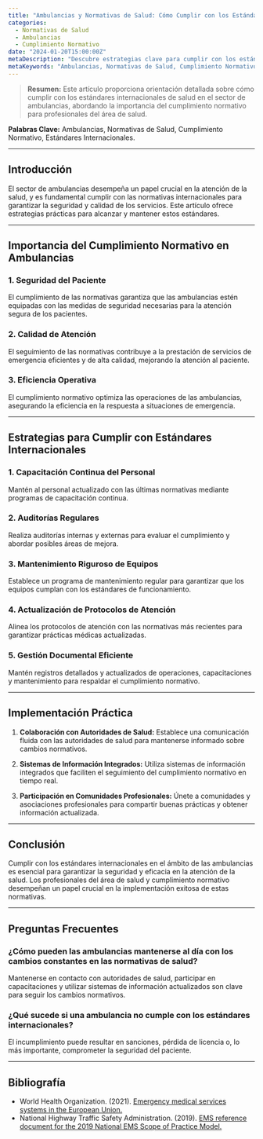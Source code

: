 ```yaml
---
title: "Ambulancias y Normativas de Salud: Cómo Cumplir con los Estándares Internacionales"
categories:
  - Normativas de Salud
  - Ambulancias
  - Cumplimiento Normativo
date: "2024-01-20T15:00:00Z"
metaDescription: "Descubre estrategias clave para cumplir con los estándares internacionales de salud en el ámbito de las ambulancias, dirigido a profesionales del área de salud y cumplimiento normativo."
metaKeywords: "Ambulancias, Normativas de Salud, Cumplimiento Normativo, Estándares Internacionales"
---
```


> **Resumen:** Este artículo proporciona orientación detallada sobre cómo cumplir con los estándares internacionales de salud en el sector de ambulancias, abordando la importancia del cumplimiento normativo para profesionales del área de salud.

**Palabras Clave:** Ambulancias, Normativas de Salud, Cumplimiento Normativo, Estándares Internacionales.

---

## Introducción

El sector de ambulancias desempeña un papel crucial en la atención de la salud, y es fundamental cumplir con las normativas internacionales para garantizar la seguridad y calidad de los servicios. Este artículo ofrece estrategias prácticas para alcanzar y mantener estos estándares.

---

## Importancia del Cumplimiento Normativo en Ambulancias

### **1. Seguridad del Paciente**

El cumplimiento de las normativas garantiza que las ambulancias estén equipadas con las medidas de seguridad necesarias para la atención segura de los pacientes.

### **2. Calidad de Atención**

El seguimiento de las normativas contribuye a la prestación de servicios de emergencia eficientes y de alta calidad, mejorando la atención al paciente.

### **3. Eficiencia Operativa**

El cumplimiento normativo optimiza las operaciones de las ambulancias, asegurando la eficiencia en la respuesta a situaciones de emergencia.

---

## Estrategias para Cumplir con Estándares Internacionales

### **1. Capacitación Continua del Personal**

Mantén al personal actualizado con las últimas normativas mediante programas de capacitación continua.

### **2. Auditorías Regulares**

Realiza auditorías internas y externas para evaluar el cumplimiento y abordar posibles áreas de mejora.

### **3. Mantenimiento Riguroso de Equipos**

Establece un programa de mantenimiento regular para garantizar que los equipos cumplan con los estándares de funcionamiento.

### **4. Actualización de Protocolos de Atención**

Alinea los protocolos de atención con las normativas más recientes para garantizar prácticas médicas actualizadas.

### **5. Gestión Documental Eficiente**

Mantén registros detallados y actualizados de operaciones, capacitaciones y mantenimiento para respaldar el cumplimiento normativo.

---

## Implementación Práctica

1. **Colaboración con Autoridades de Salud:** Establece una comunicación fluida con las autoridades de salud para mantenerse informado sobre cambios normativos.

2. **Sistemas de Información Integrados:** Utiliza sistemas de información integrados que faciliten el seguimiento del cumplimiento normativo en tiempo real.

3. **Participación en Comunidades Profesionales:** Únete a comunidades y asociaciones profesionales para compartir buenas prácticas y obtener información actualizada.

---

## Conclusión

Cumplir con los estándares internacionales en el ámbito de las ambulancias es esencial para garantizar la seguridad y eficacia en la atención de la salud. Los profesionales del área de salud y cumplimiento normativo desempeñan un papel crucial en la implementación exitosa de estas normativas.

---

## Preguntas Frecuentes

### ¿Cómo pueden las ambulancias mantenerse al día con los cambios constantes en las normativas de salud?

Mantenerse en contacto con autoridades de salud, participar en capacitaciones y utilizar sistemas de información actualizados son clave para seguir los cambios normativos.

### ¿Qué sucede si una ambulancia no cumple con los estándares internacionales?

El incumplimiento puede resultar en sanciones, pérdida de licencia o, lo más importante, comprometer la seguridad del paciente.

---

## Bibliografía

- World Health Organization. (2021). [Emergency medical services systems in the European Union.](https://www.euro.who.int/en/health-topics/emergencies/emergency-care/publications/2021/emergency-medical-services-systems-in-the-european-union-2021)
- National Highway Traffic Safety Administration. (2019). [EMS reference document for the 2019 National EMS Scope of Practice Model.](https://www.ems.gov/pdf/education/2019-National-EMS-Scope-Practice-Model-2019.pdf)
